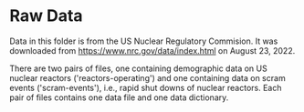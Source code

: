 # Raw Data

Data in this folder is from the US Nuclear Regulatory Commision. It was downloaded from https://www.nrc.gov/data/index.html on August 23, 2022.

There are two pairs of files, one containing demographic data on US nuclear reactors ('reactors-operating') and one containing data on scram events ('scram-events'), i.e., rapid shut downs of nuclear reactors. Each pair of files contains one data file and one data dictionary.
